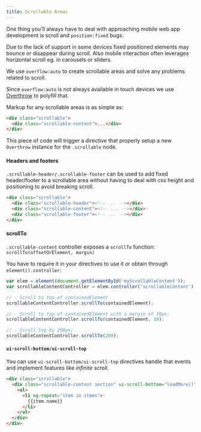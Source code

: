 ```yaml
---
title: Scrollable Areas
---
```


One thing you'll always have to deal with approaching mobile web app development is scroll and `position:fixed` bugs.

Due to the lack of support in some devices fixed positioned elements may bounce or disappear during scroll. Also mobile interaction often leverages horizontal scroll eg. in carousels or sliders.

We use `overflow:auto` to create scrollable areas and solve any problems related to scroll.

Since `overflow:auto` is not always available in touch devices we use [Overthrow](http://filamentgroup.github.io/Overthrow/) to polyfill that.

Markup for any scrollable areas is as simple as:

``` html
<div class="scrollable">
  <div class="scrollable-content">...</div>
</div>
```

This piece of code will trigger a directive that properly setup a new `Overthrow` instance for the `.scrollable` node.

#### Headers and footers

`.scrollable-header/.scrollable-footer` can be used to add fixed header/footer to a scrollable area without having to deal with css height and positioning to avoid breaking scroll.

``` html
<div class="scrollable">
  <div class="scrollable-header"><!-- ... --></div>
  <div class="scrollable-content"><!-- ... --></div>
  <div class="scrollable-footer"><!-- ... --></div>
</div>
```

#### scrollTo

`.scrollable-content` controller exposes a `scrollTo` function: `scrollTo(offsetOrElement, margin)` 

You have to require it in your directives to use it or obtain through `element().controller`:

``` js
var elem = element(document.getElementById('myScrollableContent'));
var scrollableContentController = elem.controller('scrollableContent');

// - Scroll to top of containedElement
scrollableContentController.scrollTo(containedElement);

// - Scroll to top of containedElement with a margin of 10px;
scrollableContentController.scrollTo(containedElement, 10);

// - Scroll top by 200px;
scrollableContentController.scrollTo(200);
```

#### `ui-scroll-bottom/ui-scroll-top`

You can use `ui-scroll-bottom/ui-scroll-top` directives handle that events and implement features like _infinite scroll_.

``` html
<div class="scrollable">
  <div class="scrollable-content section" ui-scroll-bottom="loadMore()">
    <ul>
      <li ng-repeat="item in items">
        {{item.name}}
      </li>
    </ul>
  </div>
</div>
```